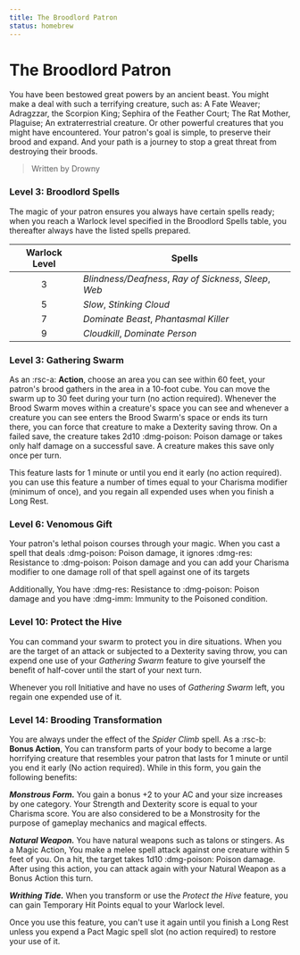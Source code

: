 ```yaml
---
title: The Broodlord Patron
status: homebrew
---
```


# The Broodlord Patron

You have been bestowed great powers by an ancient beast. You might make a deal with such a terrifying creature, such as: A Fate Weaver; Adragzzar, the Scorpion King; Sephira of the Feather Court; The Rat Mother, Plaguise; An extraterrestrial creature. Or other powerful creatures that you might have encountered. Your patron's goal is simple, to preserve their brood and expand. And your path is a journey to stop a great threat from destroying their broods.

> Written by Drowny

### Level 3: Broodlord Spells

The magic of your patron ensures you always have certain spells ready; when you reach a Warlock level specified in the Broodlord Spells table, you thereafter always have the listed spells prepared.

| Warlock Level | Spells |
|:-:|---|
| 3 | *Blindness/Deafness*, *Ray of Sickness*, *Sleep*, *Web* |
| 5 | *Slow*, *Stinking Cloud* |
| 7 | *Dominate Beast*, *Phantasmal Killer* |
| 9 | *Cloudkill*, *Dominate Person* |

### Level 3: Gathering Swarm

As an :rsc-a: **Action**, choose an area you can see within 60 feet, your patron's brood gathers in the area in a 10-foot cube. You can move the swarm up to 30 feet during your turn (no action required). Whenever the Brood Swarm moves within a creature's space you can see and whenever a creature you can see enters the Brood Swarm's space or ends its turn there, you can force that creature to make a Dexterity saving throw. On a failed save, the creature takes 2d10 :dmg-poison: Poison damage or takes only half damage on a successful save. A creature makes this save only once per turn.

This feature lasts for 1 minute or until you end it early (no action required). you can use this feature a number of times equal to your Charisma modifier (minimum of once), and you regain all expended uses when you finish a Long Rest.

### Level 6: Venomous Gift

Your patron's lethal poison courses through your magic. When you cast a spell that deals :dmg-poison: Poison damage, it ignores :dmg-res: Resistance to :dmg-poison: Poison damage and you can add your Charisma modifier to one damage roll of that spell against one of its targets

Additionally, You have :dmg-res: Resistance to :dmg-poison: Poison damage and you have :dmg-imm: Immunity to the Poisoned condition.

### Level 10: Protect the Hive

You can command your swarm to protect you in dire situations. When you are the target of an attack or subjected to a Dexterity saving throw, you can expend one use of your *Gathering Swarm* feature to give yourself the benefit of half-cover until the start of your next turn.

Whenever you roll Initiative and have no uses of *Gathering Swarm* left, you regain one expended use of it.

### Level 14: Brooding Transformation

You are always under the effect of the *Spider Climb* spell. As a :rsc-b: **Bonus Action**, You can transform parts of your body to become a large horrifying creature that resembles your patron that lasts for 1 minute or until you end it early (No action required). While in this form, you gain the following benefits:

***Monstrous Form.*** You gain a bonus +2 to your AC and your size increases by one category. Your Strength and Dexterity score is equal to your Charisma score. You are also considered to be a Monstrosity for the purpose of gameplay mechanics and magical effects.

***Natural Weapon.*** You have natural weapons such as talons or stingers. As a Magic Action, You make a melee spell attack against one creature within 5 feet of you. On a hit, the target takes 1d10 :dmg-poison: Poison damage. After using this action, you can attack again with your Natural Weapon as a Bonus Action this turn.

***Writhing Tide.*** When you transform or use the *Protect the Hive* feature, you can gain Temporary Hit Points equal to your Warlock level. 

Once you use this feature, you can't use it again until you finish a Long Rest unless you expend a Pact Magic spell slot (no action required) to restore your use of it.

